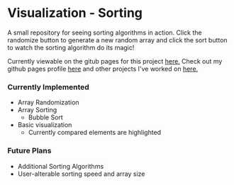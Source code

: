 # Visualization - Sorting
A small repository for seeing sorting algorithms 
in action. Click the randomize button to generate a new random array and click the sort button to watch the sorting algorithm do its magic!

Currently viewable on the gitub pages for this project [here.](https://johnthenkel.github.io/Visualization-Sorting/) Check out my github pages profile [here](https://johnthenkel.github.io/) and other projects I've worked on [here.](https://github.com/JohnTHenkel)

### Currently Implemented
* Array Randomization
* Array Sorting
    * Bubble Sort
* Basic visualization
    * Currently compared elements are highlighted
### Future Plans
* Additional Sorting Algorithms
* User-alterable sorting speed and array size